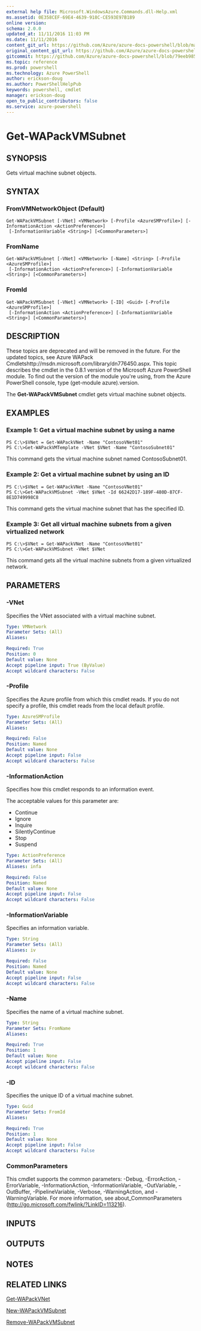 ```yaml
---
external help file: Microsoft.WindowsAzure.Commands.dll-Help.xml
ms.assetid: 0E358CEF-69E4-4639-918C-CE593E97B189
online version: 
schema: 2.0.0
updated_at: 11/11/2016 11:03 PM
ms.date: 11/11/2016
content_git_url: https://github.com/Azure/azure-docs-powershell/blob/master/azureps-cmdlets-docs/ServiceManagement/Azure.Compute/v3.1.0/Get-WAPackVMSubnet.md
original_content_git_url: https://github.com/Azure/azure-docs-powershell/blob/master/azureps-cmdlets-docs/ServiceManagement/Azure.Compute/v3.1.0/Get-WAPackVMSubnet.md
gitcommit: https://github.com/Azure/azure-docs-powershell/blob/79eeb985ea480979357fb4695832a0c3d29a48bf/azureps-cmdlets-docs/ServiceManagement/Azure.Compute/v3.1.0/Get-WAPackVMSubnet.md
ms.topic: reference
ms.prod: powershell
ms.technology: Azure PowerShell
author: erickson-doug
ms.author: PowerShellHelpPub
keywords: powershell, cmdlet
manager: erickson-doug
open_to_public_contributors: false
ms.service: azure-powershell
---
```


# Get-WAPackVMSubnet

## SYNOPSIS
Gets virtual machine subnet objects.

## SYNTAX

### FromVMNetworkObject (Default)
```
Get-WAPackVMSubnet [-VNet] <VMNetwork> [-Profile <AzureSMProfile>] [-InformationAction <ActionPreference>]
 [-InformationVariable <String>] [<CommonParameters>]
```

### FromName
```
Get-WAPackVMSubnet [-VNet] <VMNetwork> [-Name] <String> [-Profile <AzureSMProfile>]
 [-InformationAction <ActionPreference>] [-InformationVariable <String>] [<CommonParameters>]
```

### FromId
```
Get-WAPackVMSubnet [-VNet] <VMNetwork> [-ID] <Guid> [-Profile <AzureSMProfile>]
 [-InformationAction <ActionPreference>] [-InformationVariable <String>] [<CommonParameters>]
```

## DESCRIPTION
These topics are deprecated and will be removed in the future.
For the updated topics, see  Azure WAPack Cmdletshttp://msdn.microsoft.com/library/dn776450.aspx.
This topic describes the cmdlet in the 0.8.1 version of the Microsoft Azure PowerShell module.
To find out the version of the module you're using, from the Azure PowerShell console, type (get-module azure).version.

The **Get-WAPackVMSubnet** cmdlet gets virtual machine subnet objects.

## EXAMPLES

### Example 1: Get a virtual machine subnet by using a name
```
PS C:\>$VNet = Get-WAPackVNet -Name "ContosoVNet01"
PS C:\>Get-WAPackVMTemplate -VNet $VNet -Name "ContosoSubnet01"
```

This command gets the virtual machine subnet named ContosoSubnet01.

### Example 2: Get a virtual machine subnet by using an ID
```
PS C:\>$VNet = Get-WAPackVNet -Name "ContosoVNet01"
PS C:\>Get-WAPackVMSubnet -VNet $VNet -Id 66242D17-189F-480D-87CF-8E1D749998C8
```

This command gets the virtual machine subnet that has the specified ID.

### Example 3: Get all virtual machine subnets from a given virtualized network
```
PS C:\>$VNet = Get-WAPackVNet -Name "ContosoVNet01"
PS C:\>Get-WAPackVMSubnet -VNet $VNet
```

This command gets all the virtual machine subnets from a given virtualized network.

## PARAMETERS

### -VNet
Specifies the VNet associated with a virtual machine subnet.

```yaml
Type: VMNetwork
Parameter Sets: (All)
Aliases: 

Required: True
Position: 0
Default value: None
Accept pipeline input: True (ByValue)
Accept wildcard characters: False
```

### -Profile
Specifies the Azure profile from which this cmdlet reads.
If you do not specify a profile, this cmdlet reads from the local default profile.

```yaml
Type: AzureSMProfile
Parameter Sets: (All)
Aliases: 

Required: False
Position: Named
Default value: None
Accept pipeline input: False
Accept wildcard characters: False
```

### -InformationAction
Specifies how this cmdlet responds to an information event.

The acceptable values for this parameter are:

- Continue
- Ignore
- Inquire
- SilentlyContinue
- Stop
- Suspend

```yaml
Type: ActionPreference
Parameter Sets: (All)
Aliases: infa

Required: False
Position: Named
Default value: None
Accept pipeline input: False
Accept wildcard characters: False
```

### -InformationVariable
Specifies an information variable.

```yaml
Type: String
Parameter Sets: (All)
Aliases: iv

Required: False
Position: Named
Default value: None
Accept pipeline input: False
Accept wildcard characters: False
```

### -Name
Specifies the name of a virtual machine subnet.

```yaml
Type: String
Parameter Sets: FromName
Aliases: 

Required: True
Position: 1
Default value: None
Accept pipeline input: False
Accept wildcard characters: False
```

### -ID
Specifies the unique ID of a virtual machine subnet.

```yaml
Type: Guid
Parameter Sets: FromId
Aliases: 

Required: True
Position: 1
Default value: None
Accept pipeline input: False
Accept wildcard characters: False
```

### CommonParameters
This cmdlet supports the common parameters: -Debug, -ErrorAction, -ErrorVariable, -InformationAction, -InformationVariable, -OutVariable, -OutBuffer, -PipelineVariable, -Verbose, -WarningAction, and -WarningVariable. For more information, see about_CommonParameters (http://go.microsoft.com/fwlink/?LinkID=113216).

## INPUTS

## OUTPUTS

## NOTES

## RELATED LINKS

[Get-WAPackVNet](xref:ServiceManagement/Azure.Compute/v3.1.0/Get-WAPackVNet.md)

[New-WAPackVMSubnet](xref:ServiceManagement/Azure.Compute/v3.1.0/New-WAPackVMSubnet.md)

[Remove-WAPackVMSubnet](xref:ServiceManagement/Azure.Compute/v3.1.0/Remove-WAPackVMSubnet.md)


